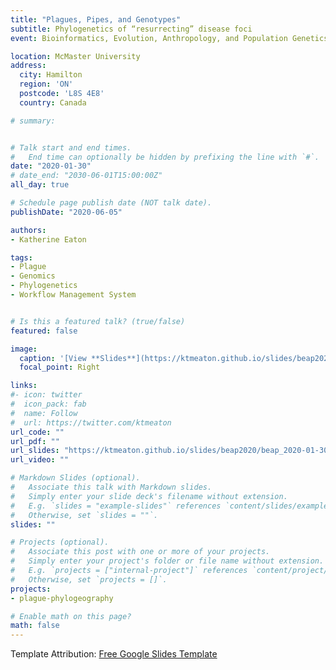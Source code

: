 ```yaml
---
title: "Plagues, Pipes, and Genotypes"
subtitle: Phylogenetics of “resurrecting” disease foci
event: Bioinformatics, Evolution, Anthropology, and Population Genetics (BEAP) Seminar

location: McMaster University
address:
  city: Hamilton
  region: 'ON'
  postcode: 'L8S 4E8'
  country: Canada

# summary:


# Talk start and end times.
#   End time can optionally be hidden by prefixing the line with `#`.
date: "2020-01-30"
# date_end: "2030-06-01T15:00:00Z"
all_day: true

# Schedule page publish date (NOT talk date).
publishDate: "2020-06-05"

authors:
- Katherine Eaton

tags:
- Plague
- Genomics
- Phylogenetics
- Workflow Management System


# Is this a featured talk? (true/false)
featured: false

image:
  caption: '[View **Slides**](https://ktmeaton.github.io/slides/beap2020/beap_2020-01-30.pdf)'
  focal_point: Right

links:
#- icon: twitter
#  icon_pack: fab
#  name: Follow
#  url: https://twitter.com/ktmeaton
url_code: ""
url_pdf: ""
url_slides: "https://ktmeaton.github.io/slides/beap2020/beap_2020-01-30.pdf"
url_video: ""

# Markdown Slides (optional).
#   Associate this talk with Markdown slides.
#   Simply enter your slide deck's filename without extension.
#   E.g. `slides = "example-slides"` references `content/slides/example-slides.md`.
#   Otherwise, set `slides = ""`.
slides: ""

# Projects (optional).
#   Associate this post with one or more of your projects.
#   Simply enter your project's folder or file name without extension.
#   E.g. `projects = ["internal-project"]` references `content/project/deep-learning/index.md`.
#   Otherwise, set `projects = []`.
projects:
- plague-phylogeography

# Enable math on this page?
math: false
---
```

Template Attribution: [Free Google Slides Template](https://freegoogleslidestemplates.com/)
